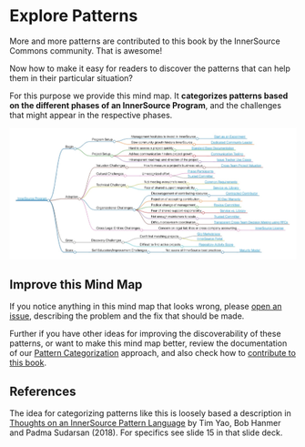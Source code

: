 # Explore Patterns

More and more patterns are contributed to this book by the InnerSource Commons community. That is awesome!

Now how to make it easy for readers to discover the patterns that can help them in their particular situation?

For this purpose we provide this mind map. It **categorizes patterns based on the different phases of an InnerSource Program**, and the challenges that might appear in the respective phases.

<img src="./innersource-program-mind-map.jpg" title="InnerSource Patterns as a Mind Map">

## Improve this Mind Map

If you notice anything in this mind map that looks wrong, please [open an issue](https://github.com/InnerSourceCommons/InnerSourcePatterns/issues), describing the problem and the fix that should be made.

Further if you have other ideas for improving the discoverability of these patterns, or want to make this mind map better, review the documentation of our [Pattern Categorization](https://github.com/InnerSourceCommons/InnerSourcePatterns/blob/main/pattern-categorization/README.md) approach, and also check how to [contribute to this book](contribute.md).

## References

The idea for categorizing patterns like this is loosely based a description in [Thoughts on an InnerSource Pattern Language](https://drive.google.com/file/d/13AY8glCOdpLOVuz7cVD6QOB8d2xbHCS1/view) by Tim Yao, Bob Hanmer and Padma Sudarsan (2018). For specifics see slide 15 in that slide deck.
